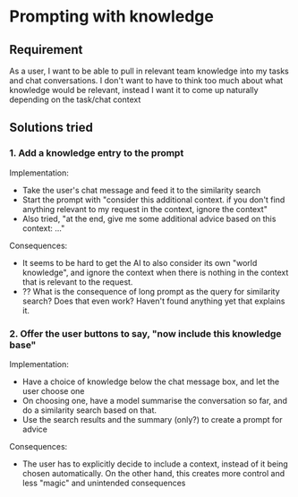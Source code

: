 # Prompting with knowledge

## Requirement

As a user, I want to be able to pull in relevant team knowledge into my tasks and chat conversations. I don't want to have to think too much about what knowledge would be relevant, instead I want it to come up naturally depending on the task/chat context

## Solutions tried

### 1. Add a knowledge entry to the prompt

Implementation:

- Take the user's chat message and feed it to the similarity search
- Start the prompt with "consider this additional context. if you don't find anything relevant to my request in the context, ignore the context"
- Also tried, "at the end, give me some additional advice based on this context: ..."

Consequences:

- It seems to be hard to get the AI to also consider its own "world knowledge", and ignore the context when there is nothing in the context that is relevant to the request. 
- ?? What is the consequence of long prompt as the query for similarity search? Does that even work? Haven't found anything yet that explains it.

### 2. Offer the user buttons to say, "now include this knowledge base"

Implementation:

- Have a choice of knowledge below the chat message box, and let the user choose one
- On choosing one, have a model summarise the conversation so far, and do a similarity search based on that. 
- Use the search results and the summary (only?) to create a prompt for advice

Consequences:

- The user has to explicitly decide to include a context, instead of it being chosen automatically. On the other hand, this creates more control and less "magic" and unintended consequences